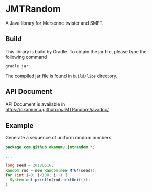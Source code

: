 # JMTRandom

A Java library for Mersenne twister and SMFT.

## Build

This library is build by Gradle. To obtain the jar file, please type the following command
```
gradle jar
```
The compiled jar file is found in `build/libs` directory.

## API Document

API Document is available in https://okamumu.github.io/JMTRandom/javadoc/

## Example

Generate a sequence of uniform random numbers.

```java
package com.github.okamumu.jmtrandom.*;

...

long seed = 20180516;
Random rnd = new Random(new MT64(seed));
for (int i=0; i<100; i++) {
  System.out.println(rnd.nextUnif());
}
```
